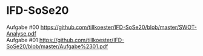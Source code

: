 # IFD-SoSe20

Aufgabe #00 
https://github.com/tillkoester/IFD-SoSe20/blob/master/SWOT-Analyse.pdf<br>
Aufgabe #01
https://github.com/tillkoester/IFD-SoSe20/blob/master/Aufgabe%2301.pdf
